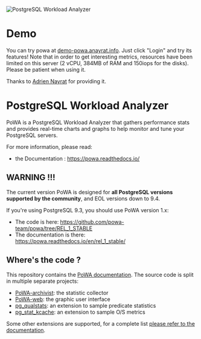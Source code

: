 ![PostgreSQL Workload Analyzer](https://github.com/powa-team/powa/blob/master/img/powa_logo.410x161.png)

Demo
====

You can try powa at [demo-powa.anayrat.info](https://demo-powa.anayrat.info/).
Just click "Login" and try its features!  Note that in order to get interesting
metrics, resources have been limited on this server (2 vCPU, 384MB of RAM and
150iops for the disks).  Please be patient when using it.

Thanks to [Adrien Nayrat](https://blog.anayrat.info) for providing it.

PostgreSQL Workload Analyzer
============================

PoWA is a PostgreSQL Workload Analyzer that gathers performance stats and
provides real-time charts and graphs to help monitor and tune your PostgreSQL
servers.

For more information, please read:

  * the Documentation : https://powa.readthedocs.io/

WARNING !!!
--------------

The current version PoWA is designed for **all PostgreSQL versions supported
by the community**, and EOL versions down to 9.4.

If you're using PostgreSQL 9.3, you should use PoWA version 1.x:
  * The code is here: https://github.com/powa-team/powa/tree/REL_1_STABLE
  * The documentation is there: https://powa.readthedocs.io/en/rel_1_stable/

Where's the code ?
--------------------

This repository contains the [PoWA documentation](https://powa.readthedocs.io/).
The source code is split in multiple separate projects:

  * [PoWA-archivist](https://github.com/powa-team/powa-archivist): the statistic collector
  * [PoWA-web](https://github.com/powa-team/powa-web): the graphic user interface
  * [pg_qualstats](https://github.com/powa-team/pg_qualstats): an extension to sample predicate statistics
  * [pg_stat_kcache](https://github.com/powa-team/pg_stat_kcache): an extension to sample O/S metrics

Some other extensions are supported, for a complete list [please refer to the
documentation](https://powa.readthedocs.io/en/latest/components/stats_extensions/index.html).
